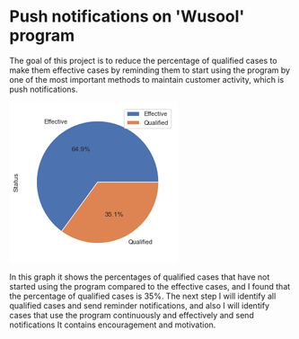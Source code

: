# Push notifications on 'Wusool' program

The goal of this project is to reduce the percentage of qualified cases to make them effective cases by reminding them to start using the program by one of the most important methods to maintain customer activity, which is push notifications.

![](https://github.com/ahmax23/T5-EDA/blob/main/project.EDA.png)

In this graph it shows the percentages of qualified cases that have not started using the program compared to the effective cases, and I found that the percentage of qualified cases is 35%.
The next step I will identify all qualified  cases and send reminder notifications, and also I will identify cases that use the program continuously and effectively and send notifications It contains encouragement and motivation.
